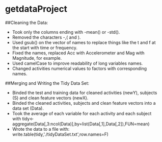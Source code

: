 # getdataProject

##Cleaning the Data:

* Took only the columns ending with -mean() or -std().
* Removed the characters -,( and ).
* Used gsub() on the vector of names to replace things like the t and f at the start with time or frequency.
* Fixed the names, replaced Acc with Accelerometer and Mag with Magnitude, for example.
* Used camelCase to improve readability of long variables names.
* Changed activities numerical values to factors with corresponding names.

##Merging and Writing the Tidy Data Set:
* Binded the test and training data for cleaned activities (newY), subjects (S) and clean feature vectors (newX).
* Binded the cleaned activities, subjects and clean feature vectors into a data set (Data).
* Took the average of each variable for each activity and each subject with tidy<-aggregate(Data[,3:ncol(Data)],by=list(Data[,1],Data[,2]),FUN=mean)
* Wrote the data to a file with: write.table(tidy,'./tidyDataSet.txt',row.names=F)
